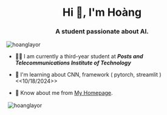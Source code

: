 <h1 align="center">Hi 👋, I'm Hoàng</h1>
<h3 align="center">A student passionate about AI.</h3>

<p align="left"> <img src="https://komarev.com/ghpvc/?username=hoanglayor&label=Profile%20views&color=0e75b6&style=flat" alt="hoanglayor" /> </p>

- 🧑‍🎓 I am currently a third-year student at ***Posts and Telecommunications Institute of Technology***
  
- 🔭 I'm learning about CNN, framework ( pytorch, streamlit ) <<10/18/2024>>

- 📄 Know about me from  [My Homepage]([https://github.com/HoangLayor]).

<p align="left">
</p>

<p>&nbsp;<img align="center" src="https://github-readme-stats.vercel.app/api?username=hoanglayor&show_icons=true&locale=en" alt="hoanglayor" /></p>
